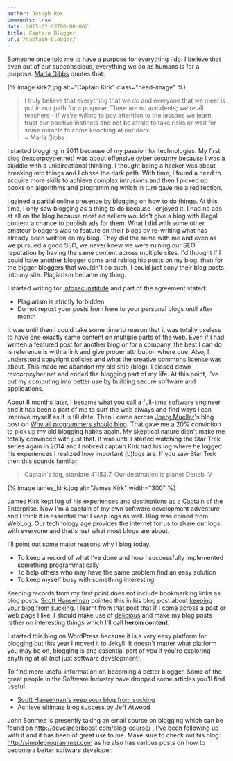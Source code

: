 ```yaml
---
author: Joseph Rex
comments: true
date: 2015-02-03T00:00:00Z
title: Captain Blogger
url: /captain-blogger/
---
```


Someone once told me to have a purpose for everything I do. I believe that even out of our subconscious, everything we do as humans is for a purpose. [Marla Gibbs][1] quotes that:
<!--more-->
{% image kirk2.jpg alt="Captain Kirk" class="head-image" %}

> I truly believe that everything that we do and everyone that we meet is put in our path for a purpose. There are no accidents; we're all teachers - if we're willing to pay attention to the lessons we learn, trust our positive instincts and not be afraid to take risks or wait for some miracle to come knocking at our door.<br>
  ~ Marla Gibbs

I started blogging in 2011 because of my passion for technologies. My first blog (rexcorpcyber.net) was about offensive cyber security because I was a skiddie with a unidirectional thinking. I thought being a hacker was about breaking into things and I chose the dark path. With time, I found a need to acquire more skills to achieve complex intrusions and then I picked up books on algorithms and programming which in turn gave me a redirection.

I gained a partial online presence by blogging on how to do things. At this time, I only saw blogging as a thing to do because I enjoyed it. I had no ads at all on the blog because most ad sellers wouldn't give a blog with illegal content a chance to publish ads for them. What I did with some other amateur bloggers was to feature on their blogs by re-writing what has already been written on my blog. They did the same with me and even as we pursued a good SEO, we never knew we were ruining our SEO reputation by having the same content across multiple sites. I'd thought if I could have another blogger come and reblog his posts on my blog, then for the bigger bloggers that wouldn't do such, I could just copy their blog posts into my site. Plagiarism became my thing.

I started writing for [infosec institute][2] and part of the agreement stated:

> 
  * Plagiarism is strictly forbidden
  * Do not repost your posts from here to your personal blogs until after month

It was until then I could take some time to reason that it was totally useless to have one exactly same content on multiple parts of the web. Even if I had written a featured post for another blog or for a company, the best I can do is reference is with a link and give proper attribution where due. Also, I understood copyright policies and what the creative commons license was about.  This made me abandon my old ship (blog). I closed down rexcorpcyber.net and ended the blogging part of my life. At this point, I've put my computing into better use by building secure software and applications.

About 8 months later, I became what you call a full-time software engineer and it has been a part of me to surf the web always and find ways I can improve myself as it is till date. Then I came across [Joerg Mueller][3]'s blog post on [Why all programmers should blog][4]. That gave me a 20% conviction to pick up my old blogging habits again. My skeptical nature didn't make me totally convinced with just that. It was until I started watching the Star Trek series again in 2014 and I noticed captain Kirk had his log where he logged his experiences I realized how important (b)logs are. If you saw Star Trek then this sounds familiar

> Captain's log, stardate 41153.7. Our destination is planet Deneb IV

{% image james_kirk.jpg alt="James Kirk"  width="300" %}

James Kirk kept log of his experiences and destinations as a Captain of the Enterprise. Now I'm a captain of my own software development adventure and I think it is essential that I keep logs as well. Blog was coined from WebLog. Our technology age provides the internet for us to share our logs with everyone and that's just what most blogs are about.

I'll point out some major reasons why I blog today.

* To keep a record of what I've done and how I successfully implemented something programmatically
* To help others who may have the same problem find an easy solution
* To keep myself busy with something interesting

Keeping records from my first point does not include bookmarking links as blog posts. [Scott Hanselman][5] pointed this in his blog post about [keeping your blog from sucking][6]. I learnt from that post that if I come across a post or web page I like, I should make use of [delicious][8] and make my blog posts rather on interesting things which I'll call **heroin content**.

I started this blog on WordPress because it is a very easy platform for blogging but this year I moved it to Jekyll. It doesn't matter what platform you may be on, blogging is one essential part of you if you're exploring anything at all (not just software development).

To find more useful information on becoming a better blogger. Some of the great people in the Software Industry have dropped some articles you'll find useful.

* [Scott Hanselman's keep your blog from sucking][6]
* [Achieve ultimate blog success by Jeff Atwood][7]

John Sonmez is presently taking an email course on blogging which can be found on <http://devcareerboost.com/blog-course/> . I've been following up with it and it has been of great use to me. Make sure to check out his blog: <http://simpleprogrammer.com> as he also has various posts on how to become a better software developer.

 
[1]: http://www.brainyquote.com/quotes/authors/m/marla_gibbs.html
[2]: http://resources.infosecinstitute.com
[3]: http://www.twitter.com/JoergM
[4]: http://www.joergm.com/2010/01/why-all-programmers-should-blog/
[5]: http://twitter.com/shanselman
[6]: http://www.hanselman.com/blog/BlogInteresting32WaysToKeepYourBlogFromSucking.aspx
[7]: http://blog.codinghorror.com/how-to-achieve-ultimate-blog-success-in-one-easy-step/
[8]: http://delicious.com/
